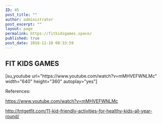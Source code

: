 ```yaml
---
ID: 45
post_title: ""
author: administrator
post_excerpt: ""
layout: page
permalink: https://fitkidsgames.space/
published: true
post_date: 2018-11-10 08:33:59
---
```

<h2>FIT KIDS GAMES</h2>
[su_youtube url="https://www.youtube.com/watch?v=mMHVEFWNLMc" width="640" height="360" autoplay="yes"]

References:

<a href="https://www.youtube.com/watch?v=mMHVEFWNLMc">https://www.youtube.com/watch?v=mMHVEFWNLMc</a>

<a href="http://tntgetfit.com/11-kid-friendly-activities-for-healthy-kids-all-year-round/">http://tntgetfit.com/11-kid-friendly-activities-for-healthy-kids-all-year-round/</a>